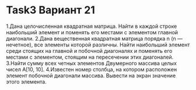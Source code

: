 # Task3 Вариант 21
1.Дана целочисленная квадратная матрица. Найти в каждой строке наибольший элемент и поменять его местами с элементом главной диагонали.
2.Дана вещественная квадратная матрица порядка n (n — нечетное), все элементы которой различны. Найти наибольший элемент среди стоящих на главной и побочной диагоналях и поменять его местами с элементом, стоящим на пересечении этих диагоналей.
3.Найти сумму всех четных элементов Двумерного массива целых чисел A[10, 10].
4.Известен номер столбца, на котором расположен элемент побочной диагонали массива. Вывести на экран значение этого элемента.
